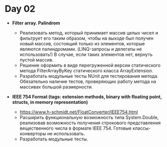 # Day 02

* **Filter array. Palindrom**
    * Реализовать метод, который принимает массив целых чисел и фильтрует его таким образом, чтобы на выходе был получен новый массив, состоящий только из элементов, которые являются палиндромами. (LINQ-запросы и делегаты не использовать!) В случае, если таких элементов нет, вернуть пустой массив.
    * Решение оформить в виде перегруженной версии статического метода FilterArrayByKey статического класса ArrayExtension.
    * Разработать модульные тесты NUnit  для тестирования метода. Обязательно наличие тестов, проверяющих работу метода на массивах большой размерности.
    
* **IEEE 754 Format (tags: extension methods, binary with floating point, structs, in memory representation)**

    * https://www.h-schmidt.net/FloatConverter/IEEE754.html
    * Расширить функциональную возможность типа System.Double, реализовав возможность получения строкового представления вещественного числа в формате IEEE 754. Готовые классы-конверторы не использовать.
    * Разработать модульные тесты.
